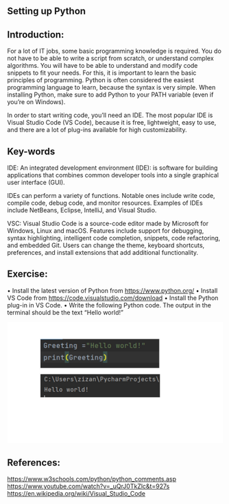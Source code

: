 ## Setting up Python
## Introduction:
For a lot of IT jobs, some basic programming knowledge is required. You do not have to be able to write a script from scratch, or understand complex algorithms. You will have to be able to understand and modify code snippets to fit your needs.
For this, it is important to learn the basic principles of programming. Python is often considered the easiest programming language to learn, because the syntax is very simple.
When installing Python, make sure to add Python to your PATH variable (even if you’re on Windows).

In order to start writing code, you’ll need an IDE. The most popular IDE is Visual Studio Code (VS Code), because it is free, lightweight, easy to use, and there are a lot of plug-ins available for high customizability.

## Key-words
IDE:
An integrated development environment (IDE): is software for building applications that combines common developer tools into a single graphical user interface (GUI).

IDEs can perform a variety of functions. Notable ones include write code, compile code, debug code, and monitor resources. Examples of IDEs include NetBeans, Eclipse, IntelliJ, and Visual Studio.

VSC:
Visual Studio Code is a source-code editor made by Microsoft for Windows, Linux and macOS. Features include support for debugging, syntax highlighting, intelligent code completion, snippets, code refactoring, and embedded Git. Users can change the theme, keyboard shortcuts, preferences, and install extensions that add additional functionality.

## Exercise:
•	Install the latest version of Python from https://www.python.org/
•	Install VS Code from https://code.visualstudio.com/download
•	Install the Python plug-in in VS Code.
•	Write the following Python code. The output in the terminal should be the text “Hello world!”

 

![Python-output-hello-world]( https://github.com/techgrounds/cloud-6-repo-AzizaAdam/blob/main/00_includes/Python01/Exercise%201.jpg)  


## References:
https://www.w3schools.com/python/python_comments.asp
https://www.youtube.com/watch?v=_uQrJ0TkZlc&t=927s
https://en.wikipedia.org/wiki/Visual_Studio_Code




